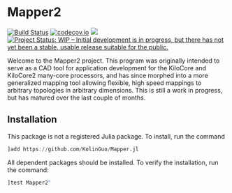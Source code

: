 # Mapper2

[![Build Status](https://travis-ci.org/hildebrandmw/Mapper2.jl.svg?branch=master)](https://travis-ci.org/hildebrandmw/Mapper2.jl)
[![codecov.io](https://codecov.io/gh/hildebrandmw/Mapper2.jl/graphs/badge.svg?branch=master)](https://codecov.io/gh/hildebrandmw/Mapper2.jl)
[![](https://img.shields.io/badge/docs-latest-blue.svg)](https://hildebrandmw.github.io/Mapper2.jl/latest)
[![Project Status: WIP – Initial development is in progress, but there has not yet been a stable, usable release suitable for the public.](https://www.repostatus.org/badges/latest/wip.svg)](https://www.repostatus.org/#wip)


Welcome to the Mapper2 project. This program was originally intended to serve
as a CAD tool for application development for the KiloCore and KiloCore2
many-core processors, and has since morphed into a more generalized mapping
tool allowing flexible, high speed mappings to arbitrary topologies in arbitrary
dimensions. This is still a work in progress, but has matured over the last couple of months.

## Installation

This package is not a registered Julia package. To install, run the command

```julia
]add https://github.com/KolinGuo/Mapper.jl
```

All dependent packages should be installed. To verify the installation, run
the command:

```julia
]test Mapper2"
```
